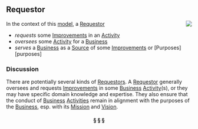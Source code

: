 ## Requestor

<img src="https://rawgithub.com/nikboyd/sample-domain/master/images/requestor.svg" align="right"/>

In the context of this [model](../README.md), a [Requestor][requestor]

* <i>requests</i> some [Improvements][improvements] in an [Activity][activity]
* <i>oversees</i> some [Activity][activity] for a [Business][business]
* <i>serves</i> a [Business][business] as a [Source][source] of some [Improvements][improvements] or [Purposes][purposes]

### Discussion

There are potentially several kinds of [Requestors][requestor].
A [Requestor][requestor] generally oversees and requests [Improvements][improvement] in some [Business][business] [Activity][activity](s),
or they may have specific domain knowledge and expertise.
They also ensure that the conduct of [Business][business] [Activities][activity] remain in alignment with the purposes of the [Business][business],
esp. with its [Mission][mission] and [Vision][vision].


<h4 align="center"><b>&sect; &sect; &sect;</b></h4>

[activity]: activity.md
[activities]: activity.md
[business]: business.md
[businesses]: business.md
[component]: component.md
[components]: component.md
[developer]: developer.md
[developers]: developer.md
[dialog]: dialog.md
[dialogs]: dialog.md
[expector]: expector.md
[expectors]: expector.md
[feature]: feature.md
[features]: feature.md
[governor]: governor.md
[governors]: governor.md
[improvement]: improvement.md
[improvements]: improvement.md
[interface]: interface.md
[interfaces]: interface.md
[mission]: mission.md
[missions]: mission.md
[requestor]: requestor.md
[requestors]: requestor.md
[solution]: solution.md
[solutions]: solution.md
[source]: source.md
[sources]: source.md
[value]: value.md
[values]: value.md
[vision]: vision.md
[visions]: vision.md

[valuable]: value.md
[quality]: https://educery.dev/papers/modeling/quality-alignment/#business-quality-inventory
